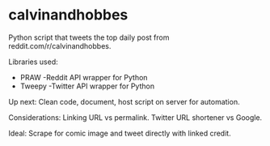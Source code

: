 # calvinandhobbes
Python script that tweets the top daily post from reddit.com/r/calvinandhobbes.

Libraries used:
- PRAW
  -Reddit API wrapper for Python
- Tweepy
  -Twitter API wrapper for Python

Up next: Clean code, document, host script on server for automation.

Considerations: Linking URL vs permalink. Twitter URL shortener vs Google.

Ideal: Scrape for comic image and tweet directly with linked credit.
